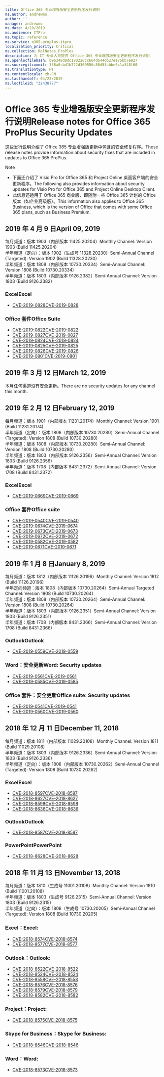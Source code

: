 ```yaml
---
title: Office 365 专业增强版安全更新程序发行说明
ms.author: andrewmo
author: ''
manager: andrewmo
ms.date: 4/10/2019
ms.audience: ITPro
ms.topic: reference
ms.service: o365-proplus-itpro
localization_priority: Critical
ms.collection: RelNotes_ProPlus
description: 为 IT 专业人员提供 Office 365 专业增强版安全更新程序发行说明
ms.openlocfilehash: b96348d9dc180220cc604d644db27ee75bb7e927
ms.sourcegitcommit: 358a0cbd1b722d309556c50d53abbe6c1a348f60
ms.translationtype: HT
ms.contentlocale: zh-CN
ms.lasthandoff: 04/23/2019
ms.locfileid: "32438777"
---
```

# <a name="release-notes-for-office-365-proplus-security-updates"></a><span data-ttu-id="c9553-103">Office 365 专业增强版安全更新程序发行说明</span><span class="sxs-lookup"><span data-stu-id="c9553-103">Release notes for Office 365 ProPlus Security Updates</span></span>

<span data-ttu-id="c9553-104">这些发行说明介绍了 Office 365 专业增强版更新中包含的安全修复程序。</span><span class="sxs-lookup"><span data-stu-id="c9553-104">These release notes provide information about security fixes that are included in updates to Office 365 ProPlus.</span></span>
 
> [!NOTE]
> - <span data-ttu-id="c9553-105">下面还介绍了 Visio Pro for Office 365 和 Project Online 桌面客户端的安全更新程序。</span><span class="sxs-lookup"><span data-stu-id="c9553-105">The following also provides information about security updates for Visio Pro for Office 365 and Project Online Desktop Client.</span></span>
> - <span data-ttu-id="c9553-106">此信息还适用于 Office 365 商业版，即随附一些 Office 365 计划的 Office 版本（如企业高级版）。</span><span class="sxs-lookup"><span data-stu-id="c9553-106">This information also applies to Office 365 Business, which is the version of Office that comes with some Office 365 plans, such as Business Premium.</span></span>
## <a name="april-09-2019"></a><span data-ttu-id="c9553-107">2019 年 4 月 9 日</span><span class="sxs-lookup"><span data-stu-id="c9553-107">April 09, 2019</span></span>
<span data-ttu-id="c9553-108">每月频道：版本 1903（内部版本 11425.20204）</span><span class="sxs-lookup"><span data-stu-id="c9553-108">Monthly Channel: Version 1903 (Build 11425.20204)</span></span>  
<span data-ttu-id="c9553-109">半年频道（定向）：版本 1902（生成号 11328.20230）</span><span class="sxs-lookup"><span data-stu-id="c9553-109">Semi-Annual Channel (Targeted): Version 1902 (Build 11328.20230)</span></span>  
<span data-ttu-id="c9553-110">半年频道：版本 1808（内部版本 10730.20334）</span><span class="sxs-lookup"><span data-stu-id="c9553-110">Semi-Annual Channel: Version 1808 (Build 10730.20334)</span></span>  
<span data-ttu-id="c9553-111">半年频道：版本 1803（内部版本 9126.2382）</span><span class="sxs-lookup"><span data-stu-id="c9553-111">Semi-Annual Channel: Version 1803 (Build 9126.2382)</span></span>  

### <a name="excel"></a><span data-ttu-id="c9553-112">Excel</span><span class="sxs-lookup"><span data-stu-id="c9553-112">Excel</span></span>

-   [<span data-ttu-id="c9553-113">CVE-2019-0828</span><span class="sxs-lookup"><span data-stu-id="c9553-113">CVE-2019-0828</span></span>](https://portal.msrc.microsoft.com/zh-CN/security-guidance/advisory/CVE-2019-0828)

### <a name="office-suite"></a><span data-ttu-id="c9553-114">Office 套件</span><span class="sxs-lookup"><span data-stu-id="c9553-114">Office Suite</span></span>

-   [<span data-ttu-id="c9553-115">CVE-2019-0822</span><span class="sxs-lookup"><span data-stu-id="c9553-115">CVE-2019-0822</span></span>](https://portal.msrc.microsoft.com/zh-CN/security-guidance/advisory/CVE-2019-0822)
-   [<span data-ttu-id="c9553-116">CVE-2019-0827</span><span class="sxs-lookup"><span data-stu-id="c9553-116">CVE-2019-0827</span></span>](https://portal.msrc.microsoft.com/zh-CN/security-guidance/advisory/CVE-2019-0827)
-   [<span data-ttu-id="c9553-117">CVE-2019-0824</span><span class="sxs-lookup"><span data-stu-id="c9553-117">CVE-2019-0824</span></span>](https://portal.msrc.microsoft.com/zh-CN/security-guidance/advisory/CVE-2019-0824)
-   [<span data-ttu-id="c9553-118">CVE-2019-0825</span><span class="sxs-lookup"><span data-stu-id="c9553-118">CVE-2019-0825</span></span>](https://portal.msrc.microsoft.com/zh-CN/security-guidance/advisory/CVE-2019-0825)
-   [<span data-ttu-id="c9553-119">CVE-2019-0826</span><span class="sxs-lookup"><span data-stu-id="c9553-119">CVE-2019-0826</span></span>](https://portal.msrc.microsoft.com/zh-CN/security-guidance/advisory/CVE-2019-0826)
-   [<span data-ttu-id="c9553-120">CVE-2019-0801</span><span class="sxs-lookup"><span data-stu-id="c9553-120">CVE-2019-0801</span></span>](https://portal.msrc.microsoft.com/zh-CN/security-guidance/advisory/CVE-2019-0801)

## <a name="march-12-2019"></a><span data-ttu-id="c9553-121">2019 年 3 月 12 日</span><span class="sxs-lookup"><span data-stu-id="c9553-121">March 12, 2019</span></span>
<span data-ttu-id="c9553-122">本月任何渠道没有安全更新。</span><span class="sxs-lookup"><span data-stu-id="c9553-122">There are no security updates for any channel this month.</span></span>

## <a name="february-12-2019"></a><span data-ttu-id="c9553-123">2019 年 2 月 12 日</span><span class="sxs-lookup"><span data-stu-id="c9553-123">February 12, 2019</span></span>
<span data-ttu-id="c9553-124">每月频道：版本 1901（内部版本 11231.20174）</span><span class="sxs-lookup"><span data-stu-id="c9553-124">Monthly Channel: Version 1901 (Build 11231.20174)</span></span>  
<span data-ttu-id="c9553-125">半年频道（定向）：版本 1808（内部版本 10730.20280）</span><span class="sxs-lookup"><span data-stu-id="c9553-125">Semi-Annual Channel (Targeted): Version 1808 (Build 10730.20280)</span></span>   
<span data-ttu-id="c9553-126">半年频道：版本 1808（内部版本 10730.20280）</span><span class="sxs-lookup"><span data-stu-id="c9553-126">Semi-Annual Channel: Version 1808 (Build 10730.20280)</span></span>  
<span data-ttu-id="c9553-127">半年频道：版本 1803（内部版本 9126.2356）</span><span class="sxs-lookup"><span data-stu-id="c9553-127">Semi-Annual Channel: Version 1803 (Build 9126.2356)</span></span>  
<span data-ttu-id="c9553-128">半年频道：版本 1708（内部版本 8431.2372）</span><span class="sxs-lookup"><span data-stu-id="c9553-128">Semi-Annual Channel: Version 1708 (Build 8431.2372)</span></span>  


### <a name="excel"></a><span data-ttu-id="c9553-129">Excel</span><span class="sxs-lookup"><span data-stu-id="c9553-129">Excel</span></span>

-   [<span data-ttu-id="c9553-130">CVE-2019-0669</span><span class="sxs-lookup"><span data-stu-id="c9553-130">CVE-2019-0669</span></span>](https://portal.msrc.microsoft.com/zh-CN/security-guidance/advisory/CVE-2019-0669)

### <a name="office-suite"></a><span data-ttu-id="c9553-131">Office 套件</span><span class="sxs-lookup"><span data-stu-id="c9553-131">Office suite</span></span>

-   [<span data-ttu-id="c9553-132">CVE-2019-0540</span><span class="sxs-lookup"><span data-stu-id="c9553-132">CVE-2019-0540</span></span>](https://portal.msrc.microsoft.com/zh-CN/security-guidance/advisory/CVE-2019-0540)
-   [<span data-ttu-id="c9553-133">CVE-2019-0674</span><span class="sxs-lookup"><span data-stu-id="c9553-133">CVE-2019-0674</span></span>](https://portal.msrc.microsoft.com/zh-CN/security-guidance/advisory/CVE-2019-0674)
-   [<span data-ttu-id="c9553-134">CVE-2019-0673</span><span class="sxs-lookup"><span data-stu-id="c9553-134">CVE-2019-0673</span></span>](https://portal.msrc.microsoft.com/zh-CN/security-guidance/advisory/CVE-2019-0673)
-   [<span data-ttu-id="c9553-135">CVE-2019-0672</span><span class="sxs-lookup"><span data-stu-id="c9553-135">CVE-2019-0672</span></span>](https://portal.msrc.microsoft.com/zh-CN/security-guidance/advisory/CVE-2019-0672)
-   [<span data-ttu-id="c9553-136">CVE-2019-0582</span><span class="sxs-lookup"><span data-stu-id="c9553-136">CVE-2019-0582</span></span>](https://portal.msrc.microsoft.com/zh-CN/security-guidance/advisory/CVE-2019-0582)
-   [<span data-ttu-id="c9553-137">CVE-2019-0671</span><span class="sxs-lookup"><span data-stu-id="c9553-137">CVE-2019-0671</span></span>](https://portal.msrc.microsoft.com/zh-CN/security-guidance/advisory/CVE-2019-0671)

## <a name="january-8-2019"></a><span data-ttu-id="c9553-138">2019 年 1 月 8 日</span><span class="sxs-lookup"><span data-stu-id="c9553-138">January 8, 2019</span></span>

<span data-ttu-id="c9553-139">每月频道：版本 1812（内部版本 11126.20196）</span><span class="sxs-lookup"><span data-stu-id="c9553-139">Monthly Channel: Version 1812 (Build 11126.20196)</span></span>  
<span data-ttu-id="c9553-140">半年定向频道：版本 1808（内部版本 10730.20264）</span><span class="sxs-lookup"><span data-stu-id="c9553-140">Semi-Annual Targeted Channel: Version 1808 (Build 10730.20264)</span></span>  
<span data-ttu-id="c9553-141">半年频道：版本 1808（内部版本 10730.20264）</span><span class="sxs-lookup"><span data-stu-id="c9553-141">Semi-Annual Channel: Version 1808 (Build 10730.20264)</span></span>  
<span data-ttu-id="c9553-142">半年频道：版本 1803（内部版本 9126.2351）</span><span class="sxs-lookup"><span data-stu-id="c9553-142">Semi-Annual Channel: Version 1803 (Build 9126.2351)</span></span>  
<span data-ttu-id="c9553-143">半年频道：版本 1708（内部版本 8431.2366）</span><span class="sxs-lookup"><span data-stu-id="c9553-143">Semi-Annual Channel: Version 1708 (Build 8431.2366)</span></span>  


### <a name="outlook"></a><span data-ttu-id="c9553-144">Outlook</span><span class="sxs-lookup"><span data-stu-id="c9553-144">Outlook</span></span>
-   [<span data-ttu-id="c9553-145">CVE-2019-0559</span><span class="sxs-lookup"><span data-stu-id="c9553-145">CVE-2019-0559</span></span>](https://portal.msrc.microsoft.com/zh-CN/security-guidance/advisory/CVE-2019-0559)

### <a name="word-security-updates"></a><span data-ttu-id="c9553-146">Word：安全更新</span><span class="sxs-lookup"><span data-stu-id="c9553-146">Word: Security updates</span></span> 
-   [<span data-ttu-id="c9553-147">CVE-2019-0561</span><span class="sxs-lookup"><span data-stu-id="c9553-147">CVE-2019-0561</span></span>](https://portal.msrc.microsoft.com/zh-CN/security-guidance/advisory/CVE-2019-0561)
-   [<span data-ttu-id="c9553-148">CVE-2019-0585</span><span class="sxs-lookup"><span data-stu-id="c9553-148">CVE-2019-0585</span></span>](https://portal.msrc.microsoft.com/zh-CN/security-guidance/advisory/CVE-2019-0585) 
 
### <a name="office-suite-security-updates"></a><span data-ttu-id="c9553-149">Office 套件：安全更新</span><span class="sxs-lookup"><span data-stu-id="c9553-149">Office suite: Security updates</span></span> 
-   [<span data-ttu-id="c9553-150">CVE-2019-0541</span><span class="sxs-lookup"><span data-stu-id="c9553-150">CVE-2019-0541</span></span>](https://portal.msrc.microsoft.com/zh-CN/security-guidance/advisory/CVE-2019-0541)
-   [<span data-ttu-id="c9553-151">CVE-2019-0560</span><span class="sxs-lookup"><span data-stu-id="c9553-151">CVE-2019-0560</span></span>](https://portal.msrc.microsoft.com/zh-CN/security-guidance/advisory/CVE-2019-0560)

## <a name="december-11-2018"></a><span data-ttu-id="c9553-152">2018 年 12 月 11 日</span><span class="sxs-lookup"><span data-stu-id="c9553-152">December 11, 2018</span></span>
<span data-ttu-id="c9553-153">每月频道：版本 1811（内部版本 11029.20108）</span><span class="sxs-lookup"><span data-stu-id="c9553-153">Monthly Channel: Version 1811 (Build 11029.20108)</span></span>  
<span data-ttu-id="c9553-154">半年频道：版本 1803（内部版本 9126.2336）</span><span class="sxs-lookup"><span data-stu-id="c9553-154">Semi-Annual Channel: Version 1803 (Build 9126.2336)</span></span>  
<span data-ttu-id="c9553-155">半年频道（定向）：版本 1808（内部版本 10730.20262）</span><span class="sxs-lookup"><span data-stu-id="c9553-155">Semi-Annual Channel (Targeted): Version 1808 (Build 10730.20262)</span></span>  

### <a name="excel"></a><span data-ttu-id="c9553-156">Excel</span><span class="sxs-lookup"><span data-stu-id="c9553-156">Excel</span></span>

-   [<span data-ttu-id="c9553-157">CVE-2018-8597</span><span class="sxs-lookup"><span data-stu-id="c9553-157">CVE-2018-8597</span></span>](https://portal.msrc.microsoft.com/zh-CN/security-guidance/advisory/CVE-2018-8597)
-   [<span data-ttu-id="c9553-158">CVE-2018-8627</span><span class="sxs-lookup"><span data-stu-id="c9553-158">CVE-2018-8627</span></span>](https://portal.msrc.microsoft.com/zh-CN/security-guidance/advisory/CVE-2018-8627)
-   [<span data-ttu-id="c9553-159">CVE-2018-8598</span><span class="sxs-lookup"><span data-stu-id="c9553-159">CVE-2018-8598</span></span>](https://portal.msrc.microsoft.com/zh-CN/security-guidance/advisory/CVE-2018-8598)
-   [<span data-ttu-id="c9553-160">CVE-2018-8636</span><span class="sxs-lookup"><span data-stu-id="c9553-160">CVE-2018-8636</span></span>](https://portal.msrc.microsoft.com/zh-CN/security-guidance/advisory/CVE-2018-8636)

### <a name="outlook"></a><span data-ttu-id="c9553-161">Outlook</span><span class="sxs-lookup"><span data-stu-id="c9553-161">Outlook</span></span>

-   [<span data-ttu-id="c9553-162">CVE-2018-8587</span><span class="sxs-lookup"><span data-stu-id="c9553-162">CVE-2018-8587</span></span>](https://portal.msrc.microsoft.com/zh-CN/security-guidance/advisory/CVE-2018-8587)

### <a name="powerpoint"></a><span data-ttu-id="c9553-163">PowerPoint</span><span class="sxs-lookup"><span data-stu-id="c9553-163">PowerPoint</span></span>

-   [<span data-ttu-id="c9553-164">CVE-2018-8628</span><span class="sxs-lookup"><span data-stu-id="c9553-164">CVE-2018-8628</span></span>](https://portal.msrc.microsoft.com/zh-CN/security-guidance/advisory/CVE-2018-8628)

## <a name="november-13-2018"></a><span data-ttu-id="c9553-165">2018 年 11 月 13 日</span><span class="sxs-lookup"><span data-stu-id="c9553-165">November 13, 2018</span></span>
<span data-ttu-id="c9553-166">每月频道：版本 1810（生成号 11001.20108）</span><span class="sxs-lookup"><span data-stu-id="c9553-166">Monthly Channel: Version 1810 (Build 11001.20108)</span></span>  
<span data-ttu-id="c9553-167">半年频道：版本 1803（生成号 9126.2315）</span><span class="sxs-lookup"><span data-stu-id="c9553-167">Semi-Annual Channel: Version 1803 (Build 9126.2315)</span></span>  
<span data-ttu-id="c9553-168">半年频道（定向）：版本 1808（生成号 10730.20205）</span><span class="sxs-lookup"><span data-stu-id="c9553-168">Semi-Annual Channel (Targeted): Version 1808 (Build 10730.20205)</span></span>  

### <a name="excel"></a><span data-ttu-id="c9553-169">Excel：</span><span class="sxs-lookup"><span data-stu-id="c9553-169">Excel:</span></span>

-   [<span data-ttu-id="c9553-170">CVE-2018-8574</span><span class="sxs-lookup"><span data-stu-id="c9553-170">CVE-2018-8574</span></span>](https://portal.msrc.microsoft.com/zh-CN/security-guidance/advisory/CVE-2018-8574)
-   [<span data-ttu-id="c9553-171">CVE-2018-8577</span><span class="sxs-lookup"><span data-stu-id="c9553-171">CVE-2018-8577</span></span>](https://portal.msrc.microsoft.com/zh-CN/security-guidance/advisory/CVE-2018-8577)

### <a name="outlook"></a><span data-ttu-id="c9553-172">Outlook：</span><span class="sxs-lookup"><span data-stu-id="c9553-172">Outlook:</span></span>

-   [<span data-ttu-id="c9553-173">CVE-2018-8522</span><span class="sxs-lookup"><span data-stu-id="c9553-173">CVE-2018-8522</span></span>](https://portal.msrc.microsoft.com/zh-CN/security-guidance/advisory/CVE-2018-8522)
-   [<span data-ttu-id="c9553-174">CVE-2018-8524</span><span class="sxs-lookup"><span data-stu-id="c9553-174">CVE-2018-8524</span></span>](https://portal.msrc.microsoft.com/zh-CN/security-guidance/advisory/CVE-2018-8524)
-   [<span data-ttu-id="c9553-175">CVE-2018-8558</span><span class="sxs-lookup"><span data-stu-id="c9553-175">CVE-2018-8558</span></span>](https://portal.msrc.microsoft.com/zh-CN/security-guidance/advisory/CVE-2018-8558)
-   [<span data-ttu-id="c9553-176">CVE-2018-8576</span><span class="sxs-lookup"><span data-stu-id="c9553-176">CVE-2018-8576</span></span>](https://portal.msrc.microsoft.com/zh-CN/security-guidance/advisory/CVE-2018-8576)
-   [<span data-ttu-id="c9553-177">CVE-2018-8579</span><span class="sxs-lookup"><span data-stu-id="c9553-177">CVE-2018-8579</span></span>](https://portal.msrc.microsoft.com/zh-CN/security-guidance/advisory/CVE-2018-8579)
-   [<span data-ttu-id="c9553-178">CVE-2018-8582</span><span class="sxs-lookup"><span data-stu-id="c9553-178">CVE-2018-8582</span></span>](https://portal.msrc.microsoft.com/zh-CN/security-guidance/advisory/CVE-2018-8582)

### <a name="project"></a><span data-ttu-id="c9553-179">Project：</span><span class="sxs-lookup"><span data-stu-id="c9553-179">Project:</span></span>

-   [<span data-ttu-id="c9553-180">CVE-2018-8575</span><span class="sxs-lookup"><span data-stu-id="c9553-180">CVE-2018-8575</span></span>](https://portal.msrc.microsoft.com/zh-CN/security-guidance/advisory/CVE-2018-8575)

### <a name="skype-for-business"></a><span data-ttu-id="c9553-181">Skype for Business：</span><span class="sxs-lookup"><span data-stu-id="c9553-181">Skype for Business:</span></span>

-   [<span data-ttu-id="c9553-182">CVE-2018-8546</span><span class="sxs-lookup"><span data-stu-id="c9553-182">CVE-2018-8546</span></span>](https://portal.msrc.microsoft.com/zh-CN/security-guidance/advisory/CVE-2018-8546)

### <a name="word"></a><span data-ttu-id="c9553-183">Word：</span><span class="sxs-lookup"><span data-stu-id="c9553-183">Word:</span></span>

-   [<span data-ttu-id="c9553-184">CVE-2018-8573</span><span class="sxs-lookup"><span data-stu-id="c9553-184">CVE-2018-8573</span></span>](https://portal.msrc.microsoft.com/zh-CN/security-guidance/advisory/CVE-2018-8573)